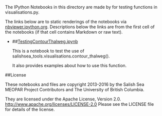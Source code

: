 The IPython Notebooks in this directory are made by for testing
functions in visualisations.py.

The links below are to static renderings of the notebooks via
[nbviewer.ipython.org](http://nbviewer.ipython.org/).
Descriptions below the links are from the first cell of the notebooks
(if that cell contains Markdown or raw text).

* ##[TestingContourThalweg.ipynb](https://nbviewer.jupyter.org/github/SalishSeaCast/tools/blob/master/SalishSeaTools/notebooks/visualisations/TestingContourThalweg.ipynb)

    This is a notebook to test the use of salishsea_tools.visualisations.contour_thalweg().

    It also provides examples about how to use this function.


##License

These notebooks and files are copyright 2013-2016
by the Salish Sea MEOPAR Project Contributors
and The University of British Columbia.

They are licensed under the Apache License, Version 2.0.
http://www.apache.org/licenses/LICENSE-2.0
Please see the LICENSE file for details of the license.
